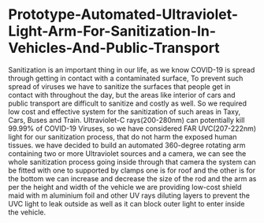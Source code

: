 # Prototype-Automated-Ultraviolet-Light-Arm-For-Sanitization-In-Vehicles-And-Public-Transport
Sanitization is an important thing in our life,  as we know COVID-19 is spread through getting in contact with a  contaminated surface, To prevent such spread of viruses we have to sanitize the surfaces that people get in contact with throughout the day, but the areas like interior of cars and public transport are difficult to sanitize and costly as well.  So we required low cost and effective system for the sanitization of such areas in Taxy, Cars, Buses and Train. Ultraviolet-C rays(200-280nm) can potentially kill 99.99% of COVID-19  Viruses, so we have considered FAR UVC(207-222nm) light for our sanitization process, that do not harm the exposed human tissues. we have decided to build an automated 360-degree rotating arm containing two or more Ultraviolet sources and a camera, we can see the whole sanitization process going inside through that camera the system can be fitted with one to supported by clamps one is for roof and the other is for the bottom we can increase and decrease the size of the rod and the arm as per the height and width of the vehicle we are providing low-cost shield maid with m aluminium foil and other UV rays diluting layers to prevent the UVC light to leak outside as well as it can block outer light to enter inside the vehicle.
